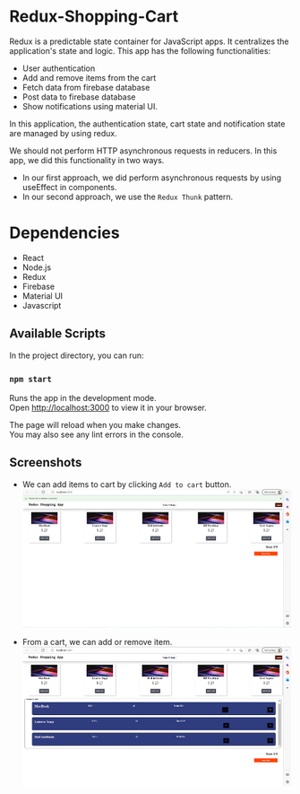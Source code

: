 # Redux-Shopping-Cart
Redux is a predictable state container for JavaScript apps. It centralizes the application's state and logic. This app has the following functionalities:
- User authentication
- Add and remove items from the cart
- Fetch data from firebase database
- Post data to firebase database
- Show notifications using material UI. 

In this application, the authentication state, cart state and notification state are managed by using redux. 

We should not perform HTTP asynchronous requests in reducers. In this app, we did this functionality in two ways.
- In our first approach, we did perform asynchronous requests by using useEffect in components.
- In our second approach, we use the `Redux Thunk` pattern. 

# Dependencies
- React
- Node.js
- Redux
- Firebase
- Material UI
- Javascript

## Available Scripts

In the project directory, you can run:

### `npm start`

Runs the app in the development mode.\
Open [http://localhost:3000](http://localhost:3000) to view it in your browser.

The page will reload when you make changes.\
You may also see any lint errors in the console.

## Screenshots

- We can add items to cart by clicking `Add to cart` button.
   !["shopping-cart"](./docs/Home.png)

- From a cart, we can add or remove item.
   !["shopping-cart"](./docs/Cart.png)

